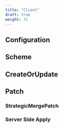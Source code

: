 ```yaml
---
title: "Client"
draft: true
weight: 31
---
```


## Configuration

## Scheme


## CreateOrUpdate

## Patch

### StrategicMergePatch

### Server Side Apply


